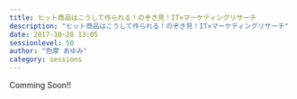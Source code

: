 ```yaml
---
title: ヒット商品はこうして作られる！のぞき見！IT×マーケティングリサーチ
description: "ヒット商品はこうして作られる！のぞき見！IT×マーケティングリサーチ"
date: 2017-10-28 13:05
sessionlevel: 50
author: "色摩 あゆみ"
category: sessions
---
```

Comming Soon!!
